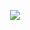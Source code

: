 <p align="center">
  <img src="https://github-readme-stats.vercel.app/api?username=smudgedpasta&show_icons=true&theme=radical&title_color=ffbf00&text_color=7fffff&icon_color=ff00bf&bg_color=30,3f007f,bf7fff)"
</p>

